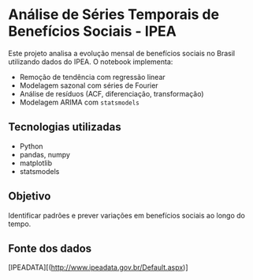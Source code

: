 # Análise de Séries Temporais de Benefícios Sociais - IPEA

Este projeto analisa a evolução mensal de benefícios sociais no Brasil utilizando dados do IPEA. O notebook implementa:

- Remoção de tendência com regressão linear
- Modelagem sazonal com séries de Fourier
- Análise de resíduos (ACF, diferenciação, transformação)
- Modelagem ARIMA com `statsmodels`

## Tecnologias utilizadas

- Python
- pandas, numpy
- matplotlib
- statsmodels

## Objetivo

Identificar padrões e prever variações em benefícios sociais ao longo do tempo.

## Fonte dos dados

[IPEADATA][(http://www.ipeadata.gov.br/Default.aspx)]
